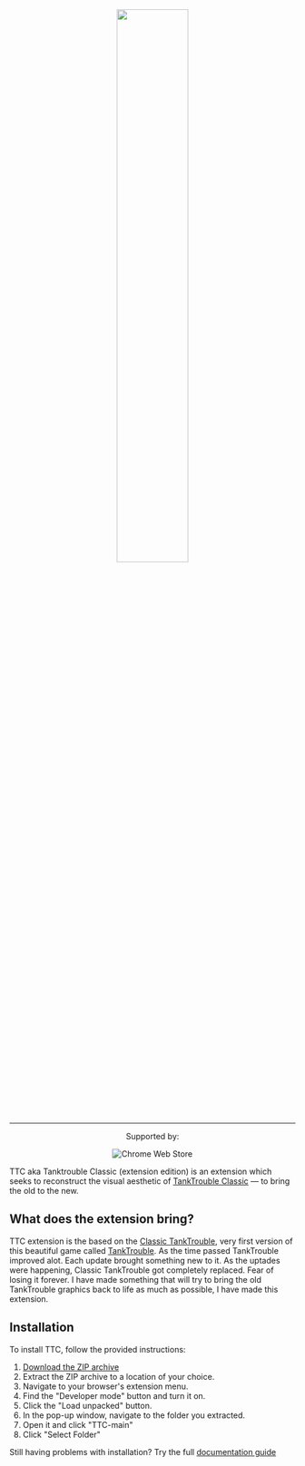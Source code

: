 <div align="center">
  <img width="50%" src="https://github.com/kamarov-therussiantank/TTCV2/raw/main/.github/TTC.png"> 
</div>

---

<div align="center">
  Supported by:
  
![Chrome Web Store](https://img.shields.io/badge/Chrome-21262d.svg?&style=flat-square&logo=google-chrome&logoColor=c9d1d9)

</div>

TTC aka Tanktrouble Classic (extension edition) is an extension which seeks to reconstruct the visual aesthetic of [TankTrouble Classic](https://classic.tanktrouble.com) — to bring the old to the new.

## What does the extension bring?

TTC extension is the based on the [Classic TankTrouble](https://classic.tanktrouble.com/), very first version of this beautiful game called [TankTrouble](https://tanktrouble.com/). As the time passed TankTrouble improved alot. Each update brought something new to it. As the uptades were happening, Classic TankTrouble got completely replaced. Fear of losing it forever. I have made something that will try to bring the old TankTrouble graphics back to life as much as possible, I have made this extension.

## Installation

To install TTC, follow the provided instructions:

1. [Download the ZIP archive](https://github.com/kamarov-therussiantank/TTC/archive/refs/heads/main.zip)
2. Extract the ZIP archive to a location of your choice.  
3. Navigate to your browser's extension menu.  
4. Find the "Developer mode" button and turn it on.  
5. Click the "Load unpacked" button.  
6. In the pop-up window, navigate to the folder you extracted.  
7. Open it and click "TTC-main"  
8. Click "Select Folder"

Still having problems with installation? Try the full [documentation guide](https://docs.google.com/document/d/1pUINNUEy3JgdezBD5TGeQRtzISMsBwzWc9YA0c4oE_E/edit?tab=t.0)

